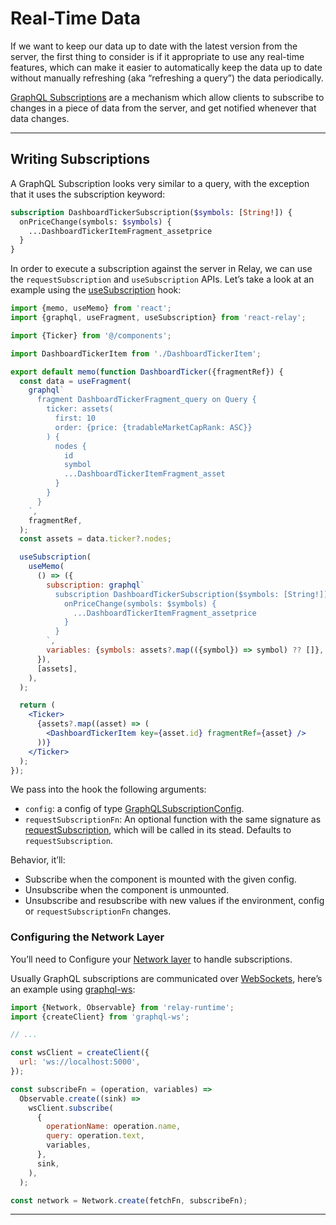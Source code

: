 # Real-Time Data

If we want to keep our data up to date with the latest version from the server, the first thing to consider is if it appropriate to use any real-time features, which can make it easier to automatically keep the data up to date without manually refreshing (aka “refreshing a query”) the data periodically.

[GraphQL Subscriptions](https://relay.dev/docs/guided-tour/updating-data/graphql-subscriptions) are a mechanism which allow clients to subscribe to changes in a piece of data from the server, and get notified whenever that data changes.

---

## Writing Subscriptions

A GraphQL Subscription looks very similar to a query, with the exception that it uses the subscription keyword:

```graphql
subscription DashboardTickerSubscription($symbols: [String!]) {
  onPriceChange(symbols: $symbols) {
    ...DashboardTickerItemFragment_assetprice
  }
}
```

In order to execute a subscription against the server in Relay, we can use the `requestSubscription` and `useSubscription` APIs. Let’s take a look at an example using the [useSubscription](https://relay.dev/docs/api-reference/use-subscription/) hook:

```jsx title="@/scenes/dashboard/DashboardTicker.js"
import {memo, useMemo} from 'react';
import {graphql, useFragment, useSubscription} from 'react-relay';

import {Ticker} from '@/components';

import DashboardTickerItem from './DashboardTickerItem';

export default memo(function DashboardTicker({fragmentRef}) {
  const data = useFragment(
    graphql`
      fragment DashboardTickerFragment_query on Query {
        ticker: assets(
          first: 10
          order: {price: {tradableMarketCapRank: ASC}}
        ) {
          nodes {
            id
            symbol
            ...DashboardTickerItemFragment_asset
          }
        }
      }
    `,
    fragmentRef,
  );
  const assets = data.ticker?.nodes;

  useSubscription(
    useMemo(
      () => ({
        subscription: graphql`
          subscription DashboardTickerSubscription($symbols: [String!]) {
            onPriceChange(symbols: $symbols) {
              ...DashboardTickerItemFragment_assetprice
            }
          }
        `,
        variables: {symbols: assets?.map(({symbol}) => symbol) ?? []},
      }),
      [assets],
    ),
  );

  return (
    <Ticker>
      {assets?.map((asset) => (
        <DashboardTickerItem key={asset.id} fragmentRef={asset} />
      ))}
    </Ticker>
  );
});
```

We pass into the hook the following arguments:

- `config`: a config of type [GraphQLSubscriptionConfig](https://relay.dev/docs/api-reference/use-subscription/#type-graphqlsubscriptionconfigtsubscriptionpayload).
- `requestSubscriptionFn`: An optional function with the same signature as [requestSubscription](https://relay.dev/docs/api-reference/request-subscription/), which will be called in its stead. Defaults to `requestSubscription`.

Behavior, it’ll:

- Subscribe when the component is mounted with the given config.
- Unsubscribe when the component is unmounted.
- Unsubscribe and resubscribe with new values if the environment, config or `requestSubscriptionFn` changes.

### Configuring the Network Layer

You’ll need to Configure your [Network layer](https://relay.dev/docs/guides/network-layer/) to handle subscriptions.

Usually GraphQL subscriptions are communicated over [WebSockets](https://developer.mozilla.org/en-US/docs/Web/API/WebSockets_API), here’s an example using [graphql-ws](https://github.com/enisdenjo/graphql-ws):

```js
import {Network, Observable} from 'relay-runtime';
import {createClient} from 'graphql-ws';

// ...

const wsClient = createClient({
  url: 'ws://localhost:5000',
});

const subscribeFn = (operation, variables) =>
  Observable.create((sink) =>
    wsClient.subscribe(
      {
        operationName: operation.name,
        query: operation.text,
        variables,
      },
      sink,
    ),
  );

const network = Network.create(fetchFn, subscribeFn);
```

---
